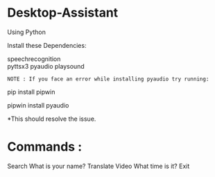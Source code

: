 # Desktop-Assistant
Using Python

Install these Dependencies:

speechrecognition<br>
pyttsx3
pyaudio
playsound

``NOTE : If you face an error while installing pyaudio try running:``

pip install pipwin 

pipwin install pyaudio

*This should resolve the issue.


# Commands :
Search
What is your name?
Translate
Video
What time is it?
Exit 

